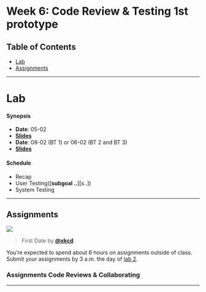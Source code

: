 <!--lint disable no-html-->

# Week 6: Code Review & Testing 1st prototype

## Table of Contents

*   [Lab](#lab)
*   [Assignments](#assignments)

---

# Lab

#### Synopsis

*   **Date**: 05-02
*   [**Slides**][slides-lecture]
*   **Date**: 08-02 (BT 1) or 06-02 (BT 2 and BT 3)
*   [**Slides**][slides-lab]

#### Schedule

*   Recap
*   User Testing([**subgoal ..**][s..])
*   System Testing

---

## Assignments

[![][comic-cover]][comic-link]

> First Date by [**@xkcd**][comic-author].

You’re expected to spend about 6 hours on assignments outside of class.
Submit your assignments by 3 a.m. the day of [lab 2][w2lab].

### Assignments Code Reviews & Collaborating

---

[bugs]: readme.md#bugs

[inspiration-cover]: images/hackertyper.png

[inspiration-link]: http://hackertyper.net

[inspiration-author]: https://github.com/duiker101

[comic-cover]: https://imgs.xkcd.com/comics/first_date.png

[comic-link]: https://xkcd.com/1333/

[comic-author]: https://xkcd.com

[refresh]: readme.md#resources-to-refresh-your-memory

[slides-lecture]: https://docs.google.com/presentation/d/1iozO2yIjCPoMztV8td0h1MEoM2O0VjmLzzMI0xfSTDg/edit?usp=sharing

[slides-lab]: https://docs.google.com/presentation/d/1FQrPU-T4j4xChCuUekXQPxs0DPYw-TRRTbV7IPJ9Tbk/edit?usp=sharing

[w2lab]: week-2.md#lab

[markup-cover]: images/note.jpg

[markup-cover-source]: https://unsplash.com/photos/Hb6uWq0i4MI

[markup-cover-author]: https://unsplash.com/@climatereality

[md-tutorial]: https://www.markdowntutorial.com

[markup-issue]: https://github.com/cmda-be/course-17-18/issues/new?title=Markup%20assignment&labels=week-1%2Cweek-1%3Amarkup

[run-cover]: images/run.jpg

[run-cover-source]: https://unsplash.com/photos/Zp-wTck-3Zw

[run-cover-author]: https://unsplash.com/@anniespratt

[run-issue]: https://github.com/cmda-be/course-17-18/issues/new?title=Run%20assignment&labels=week-1%2Cweek-1%3Arun

[try-git-cover]: images/try.jpg

[try-git-cover-source]: https://unsplash.com/photos/xceMsVvxcd4

[try-git-cover-author]: https://unsplash.com/@martinceralde

[try-git]: https://try.github.io

[try-git-issue]: https://github.com/cmda-be/course-17-18/issues/new?title=Try%20Git%20assignment&labels=week-1%2Cweek-1%3Atry-git

[octocat-cover]: images/octocat.jpg

[octocat-cover-source]: https://unsplash.com/photos/Bb_X4JgSqIM

[octocat-cover-author]: https://unsplash.com/@brina_blum

[octocat-intro-to-github]: https://services.github.com/on-demand/intro-to-github/

[octocat-github-cli]: https://services.github.com/on-demand/github-cli/

[octocat-issue]: https://github.com/cmda-be/course-17-18/issues/new?title=Octocat%20assignment&labels=week-1%2Cweek-1%3Aoctocat

[profile-cover]: images/profile.jpg

[profile-cover-source]: https://unsplash.com/photos/HFkTGu30w5E

[profile-cover-author]: https://unsplash.com/@oliver_photographer

[profile-issue]: https://github.com/cmda-be/course-17-18/issues/new?title=Profile%20assignment&labels=week-1%2Cweek-1%3Aprofile

[s1]: readme.md#subgoal-1

[s2]: readme.md#subgoal-2

[s3]: readme.md#subgoal-3

[s4]: readme.md#subgoal-4

[moodle-be]: https://moodle.cmd.hva.nl/course/view.php?id=431

[cowsay]: https://github.com/piuccio/cowsay

